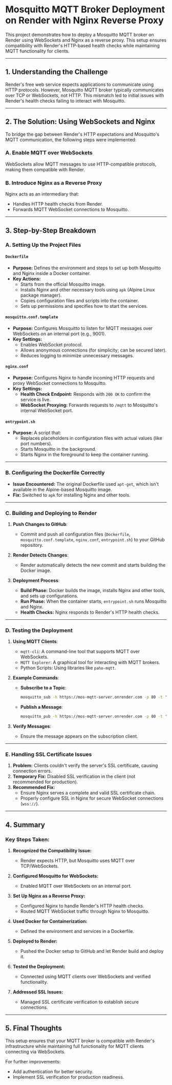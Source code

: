# Mosquitto MQTT Broker Deployment on Render with Nginx Reverse Proxy

This project demonstrates how to deploy a Mosquitto MQTT broker on Render using WebSockets and Nginx as a reverse proxy. This setup ensures compatibility with Render's HTTP-based health checks while maintaining MQTT functionality for clients.

---

## 1. Understanding the Challenge

Render's free web service expects applications to communicate using HTTP protocols. However, Mosquitto MQTT broker typically communicates over TCP or WebSockets, not HTTP. This mismatch led to initial issues with Render's health checks failing to interact with Mosquitto.

---

## 2. The Solution: Using WebSockets and Nginx

To bridge the gap between Render's HTTP expectations and Mosquitto's MQTT communication, the following steps were implemented:

### A. Enable MQTT over WebSockets
WebSockets allow MQTT messages to use HTTP-compatible protocols, making them compatible with Render.

### B. Introduce Nginx as a Reverse Proxy
Nginx acts as an intermediary that:
- Handles HTTP health checks from Render.
- Forwards MQTT WebSocket connections to Mosquitto.

---

## 3. Step-by-Step Breakdown

### A. Setting Up the Project Files

#### `Dockerfile`
- **Purpose:** Defines the environment and steps to set up both Mosquitto and Nginx inside a Docker container.
- **Key Actions:**
  - Starts from the official Mosquitto image.
  - Installs Nginx and other necessary tools using `apk` (Alpine Linux package manager).
  - Copies configuration files and scripts into the container.
  - Sets up permissions and specifies how to start the services.

#### `mosquitto.conf.template`
- **Purpose:** Configures Mosquitto to listen for MQTT messages over WebSockets on an internal port (e.g., 9001).
- **Key Settings:**
  - Enables WebSocket protocol.
  - Allows anonymous connections (for simplicity; can be secured later).
  - Reduces logging to minimize unnecessary messages.

#### `nginx.conf`
- **Purpose:** Configures Nginx to handle incoming HTTP requests and proxy WebSocket connections to Mosquitto.
- **Key Settings:**
  - **Health Check Endpoint:** Responds with `200 OK` to confirm the service is live.
  - **WebSocket Proxying:** Forwards requests to `/mqtt` to Mosquitto's internal WebSocket port.

#### `entrypoint.sh`
- **Purpose:** A script that:
  - Replaces placeholders in configuration files with actual values (like port numbers).
  - Starts Mosquitto in the background.
  - Starts Nginx in the foreground to keep the container running.

---

### B. Configuring the Dockerfile Correctly
- **Issue Encountered:** The original Dockerfile used `apt-get`, which isn't available in the Alpine-based Mosquitto image.
- **Fix:** Switched to `apk` for installing Nginx and other tools.

---

### C. Building and Deploying to Render

1. **Push Changes to GitHub**:
   - Commit and push all configuration files (`Dockerfile`, `mosquitto.conf.template`, `nginx.conf`, `entrypoint.sh`) to your GitHub repository.

2. **Render Detects Changes**:
   - Render automatically detects the new commit and starts building the Docker image.

3. **Deployment Process**:
   - **Build Phase:** Docker builds the image, installs Nginx and other tools, and sets up configurations.
   - **Run Phase:** When the container starts, `entrypoint.sh` runs Mosquitto and Nginx.
   - **Health Checks:** Nginx responds to Render's HTTP health checks.

---

### D. Testing the Deployment

1. **Using MQTT Clients**:
   - `mqtt-cli`: A command-line tool that supports MQTT over WebSockets.
   - `MQTT Explorer`: A graphical tool for interacting with MQTT brokers.
   - Python Scripts: Using libraries like `paho-mqtt`.

2. **Example Commands**:
   - **Subscribe to a Topic**:
     ```bash
     mosquitto_sub -h https://mos-mqtt-server.onrender.com -p 80 -t "test/topic" --protocol websockets
     ```
   - **Publish a Message**:
     ```bash
     mosquitto_pub -h https://mos-mqtt-server.onrender.com -p 80 -t "test/topic" -m "Hello MQTT" --protocol websockets
     ```

3. **Verify Messages**:
   - Ensure the message appears on the subscription client.

---

### E. Handling SSL Certificate Issues

1. **Problem:** Clients couldn't verify the server's SSL certificate, causing connection errors.
2. **Temporary Fix:** Disabled SSL verification in the client (not recommended for production).
3. **Recommended Fix:**
   - Ensure Nginx serves a complete and valid SSL certificate chain.
   - Properly configure SSL in Nginx for secure WebSocket connections (`wss://`).

---

## 4. Summary

### Key Steps Taken:
1. **Recognized the Compatibility Issue:**
   - Render expects HTTP, but Mosquitto uses MQTT over TCP/WebSockets.

2. **Configured Mosquitto for WebSockets:**
   - Enabled MQTT over WebSockets on an internal port.

3. **Set Up Nginx as a Reverse Proxy:**
   - Configured Nginx to handle Render's HTTP health checks.
   - Routed MQTT WebSocket traffic through Nginx to Mosquitto.

4. **Used Docker for Containerization:**
   - Defined the environment and services in a Dockerfile.

5. **Deployed to Render:**
   - Pushed the Docker setup to GitHub and let Render build and deploy it.

6. **Tested the Deployment:**
   - Connected using MQTT clients over WebSockets and verified functionality.

7. **Addressed SSL Issues:**
   - Managed SSL certificate verification to establish secure connections.

---

## 5. Final Thoughts

This setup ensures that your MQTT broker is compatible with Render's infrastructure while maintaining full functionality for MQTT clients connecting via WebSockets.

For further improvements:
- Add authentication for better security.
- Implement SSL verification for production readiness.
